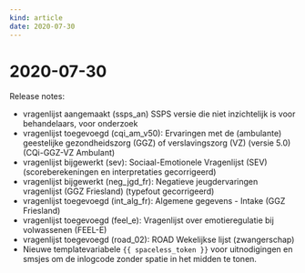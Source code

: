 ```yaml
---
kind: article
date: 2020-07-30
---
```


# 2020-07-30

Release notes: 
* vragenlijst aangemaakt (ssps_an) SSPS versie die niet inzichtelijk is voor behandelaars, voor onderzoek
* vragenlijst toegevoegd (cqi_am_v50): Ervaringen met de (ambulante) geestelijke gezondheidszorg (GGZ) of verslavingszorg (VZ) (versie 5.0) (CQi-GGZ-VZ Ambulant)
* vragenlijst bijgewerkt (sev): Sociaal-Emotionele Vragenlijst (SEV) (scoreberekeningen en interpretaties gecorrigeerd)
* vragenlijst bijgewerkt (neg_jgd_fr): Negatieve jeugdervaringen vragenlijst (GGZ Friesland) (typefout gecorrigeerd)
* vragenlijst toegevoegd (int_alg_fr): Algemene gegevens - Intake (GGZ Friesland)
* vragenlijst toegevoegd (feel_e): Vragenlijst over emotieregulatie bij volwassenen (FEEL-E)
* vragenlijst toegevoegd (road_02): ROAD Wekelijkse lijst (zwangerschap)
* Nieuwe templatevariabele `{{ spaceless_token }}` voor uitnodigingen en smsjes om de inlogcode zonder spatie in het midden te tonen.
